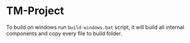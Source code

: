 # TM-Project

To build on windows run <code>build-windows.bat</code> script, it will build all internal components and copy every file to build folder.
